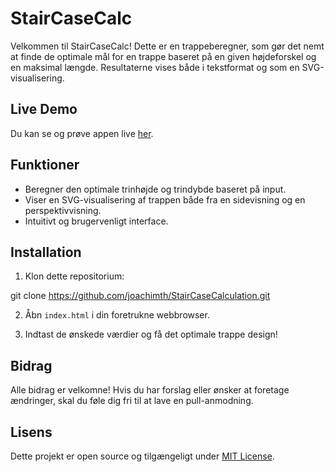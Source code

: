 # StairCaseCalc

Velkommen til StairCaseCalc! Dette er en trappeberegner, som gør det nemt at finde de optimale mål for en trappe baseret på en given højdeforskel og en maksimal længde. Resultaterne vises både i tekstformat og som en SVG-visualisering.

## Live Demo

Du kan se og prøve appen live [her](https://joachimth.github.io/StairCaseCalculation/).

## Funktioner

- Beregner den optimale trinhøjde og trindybde baseret på input.
- Viser en SVG-visualisering af trappen både fra en sidevisning og en perspektivvisning.
- Intuitivt og brugervenligt interface.

## Installation

1. Klon dette repositorium:

git clone https://github.com/joachimth/StairCaseCalculation.git

2. Åbn `index.html` i din foretrukne webbrowser.

3. Indtast de ønskede værdier og få det optimale trappe design!

## Bidrag

Alle bidrag er velkomne! Hvis du har forslag eller ønsker at foretage ændringer, skal du føle dig fri til at lave en pull-anmodning.

## Lisens

Dette projekt er open source og tilgængeligt under [MIT License](LICENSE).
